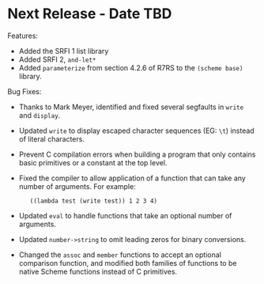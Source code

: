 # Next Release - Date TBD

Features:

- Added the SRFI 1 list library
- Added SRFI 2, `and-let*`
- Added `parameterize` from section 4.2.6 of R7RS to the `(scheme base)` library.

Bug Fixes:

- Thanks to Mark Meyer, identified and fixed several segfaults in `write` and `display`.
- Updated `write` to display escaped character sequences (EG: `\t`) instead of literal characters.
- Prevent C compilation errors when building a program that only contains basic primitives or a constant at the top level.
- Fixed the compiler to allow application of a function that can take any number of arguments. For example:

         ((lambda test (write test)) 1 2 3 4)

- Updated `eval` to handle functions that take an optional number of arguments.
- Updated `number->string` to omit leading zeros for binary conversions.
- Changed the `assoc` and `member` functions to accept an optional comparison function, and modified both families of functions to be native Scheme functions instead of C primitives.
